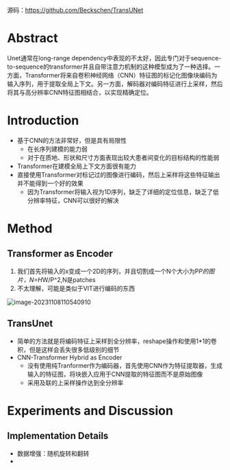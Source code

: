 源码：https://github.com/Beckschen/TransUNet

# Abstract

Unet通常在long-range dependency中表现的不太好，因此专门对于sequence-to-sequence的transformer并且自带注意力机制的这种模型成为了一种选择。一方面，Transformer将来自卷积神经网络（CNN）特征图的标记化图像块编码为输入序列，用于提取全局上下文。另一方面，解码器对编码特征进行上采样，然后将其与高分辨率CNN特征图相结合，以实现精确定位。

# Introduction

- 基于CNN的方法非常好，但是具有局限性
  - 在长序列建模的能力弱
  - 对于在质地、形状和尺寸方面表现出较大患者间变化的目标结构的性能弱
- Transformer在建模全局上下文方面很有能力
- 直接使用Transformer对标记过的图像进行编码，然后上采样将这些特征输出并不能得到一个好的效果
  - 因为Transformer将输入视为1D序列，缺乏了详细的定位信息，缺乏了低分辨率特征，CNN可以很好的解决

# Method

## Transformer as Encoder

1. 我们首先将输入的x变成一个2D的序列，并且切割成一个N个大小为P*P的图片，N=H*W/P^2,N是patches
1. 不太理解，可能是类似于VIT进行编码的东西

![image-20231108110540910](https://pj-typora.oss-cn-shanghai.aliyuncs.com/image-20231108110540910.png)



## TransUnet

- 简单的方法就是将编码特征上采样到全分辨率，reshape操作和使用1*1的卷积，但是这样会丢失很多低级别的细节
- CNN-Transformer Hybrid as Encoder
  - 没有使用纯Tranformer作为编码器，首先使用CNN作为特征提取器，生成输入的特征图，将块嵌入应用于CNN提取的特征图而不是原始图像
  - 采用及联的上采样操作达到全分辨率

# Experiments and Discussion

##  Implementation Details

- 数据增强：随机旋转和翻转
- 
